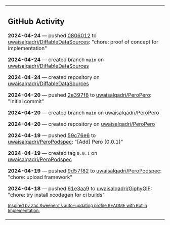 <table><tr><td valign="top" width="100%">    

## GitHub Activity

**2024-04-24** — pushed [0806012](https://github.com/uwaisalqadri/DiffableDataSources/commits/08060127271b7ad28e095bbdb49e82777f20bd8f) to [uwaisalqadri/DiffableDataSources](https://github.com/uwaisalqadri/DiffableDataSources): "chore: proof of concept for implementation"

**2024-04-24** — created branch `main` on [uwaisalqadri/DiffableDataSources](https://github.com/uwaisalqadri/DiffableDataSources)

**2024-04-24** — created repository on [uwaisalqadri/DiffableDataSources](https://github.com/uwaisalqadri/DiffableDataSources)

**2024-04-20** — pushed [2e397f8](https://github.com/uwaisalqadri/PeroPero/commits/2e397f86c4134302ea0c86bf5b0f4af37e574b18) to [uwaisalqadri/PeroPero](https://github.com/uwaisalqadri/PeroPero): "Initial commit"

**2024-04-20** — created branch `main` on [uwaisalqadri/PeroPero](https://github.com/uwaisalqadri/PeroPero)

**2024-04-20** — created repository on [uwaisalqadri/PeroPero](https://github.com/uwaisalqadri/PeroPero)

**2024-04-19** — pushed [59c76e6](https://github.com/uwaisalqadri/PeroPodspec/commits/59c76e66a8a4bda0aa7861c7d8340e203bde360e) to [uwaisalqadri/PeroPodspec](https://github.com/uwaisalqadri/PeroPodspec): "[Add] Pero (0.0.1)"

**2024-04-19** — created tag `0.0.1` on [uwaisalqadri/PeroPodspec](https://github.com/uwaisalqadri/PeroPodspec)

**2024-04-19** — pushed [9d57f82](https://github.com/uwaisalqadri/PeroPodspec/commits/9d57f8275206c67f4c423f65d77aa725eef0c7d8) to [uwaisalqadri/PeroPodspec](https://github.com/uwaisalqadri/PeroPodspec): "chore: upload framework"

**2024-04-18** — pushed [61e3aa9](https://github.com/uwaisalqadri/GiphyGIF/commits/61e3aa9e2522b7771f55ca4bed29eafe27e6f694) to [uwaisalqadri/GiphyGIF](https://github.com/uwaisalqadri/GiphyGIF): "chore: try install xcodegen for ci builds"
                
<sub><a href="https://github.com/ZacSweers/ZacSweers/">Inspired by Zac Sweeners's auto-updating profile README with Kotlin Implementation.</a></sub>
        